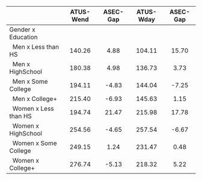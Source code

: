 
|                      |    ATUS-Wend |     ASEC-Gap |    ATUS-Wday |     ASEC-Gap |
| -------------------- | :----------: | :----------: | :----------: | :----------: |
| Gender x Education   |              |              |              |              |
| &nbsp;&nbsp;Men x Less than HS |       140.26 |         4.88 |       104.11 |        15.70 |
| &nbsp;&nbsp;Men x HighSchool |       180.38 |         4.98 |       136.73 |         3.73 |
| &nbsp;&nbsp;Men x Some College |       194.11 |        -4.83 |       144.04 |        -7.25 |
| &nbsp;&nbsp;Men x College+ |       215.40 |        -6.93 |       145.63 |         1.15 |
| &nbsp;&nbsp;Women x Less than HS |       194.74 |        21.47 |       215.98 |        17.78 |
| &nbsp;&nbsp;Women x HighSchool |       254.56 |        -4.65 |       257.54 |        -6.67 |
| &nbsp;&nbsp;Women x Some College |       249.15 |         1.24 |       231.47 |         0.48 |
| &nbsp;&nbsp;Women x College+ |       276.74 |        -5.13 |       218.32 |         5.22 |

